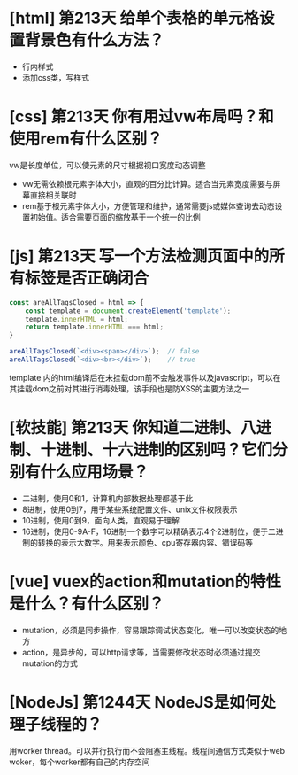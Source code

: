 # [html] 第213天 给单个表格的单元格设置背景色有什么方法？

- 行内样式
- 添加css类，写样式

# [css] 第213天 你有用过vw布局吗？和使用rem有什么区别？

vw是长度单位，可以使元素的尺寸根据视口宽度动态调整

- vw无需依赖根元素字体大小，直观的百分比计算。适合当元素宽度需要与屏幕直接相关联时
- rem基于根元素字体大小，方便管理和维护，通常需要js或媒体查询去动态设置初始值。适合需要页面的缩放基于一个统一的比例

# [js] 第213天 写一个方法检测页面中的所有标签是否正确闭合

```javascript
const areAllTagsClosed = html => {
	const template = document.createElement('template');
	template.innerHTML = html;
	return template.innerHTML === html;
}

areAllTagsClosed(`<div><span></div>`);	// false
areAllTagsClosed(`<div><br></div>`);	// true
```
template 内的html编译后在未挂载dom前不会触发事件以及javascript，可以在其挂载dom之前对其进行消毒处理，该手段也是防XSS的主要方法之一

# [软技能] 第213天 你知道二进制、八进制、十进制、十六进制的区别吗？它们分别有什么应用场景？

- 二进制，使用0和1，计算机内部数据处理都基于此
- 8进制，使用0到7，用于某些系统配置文件、unix文件权限表示
- 10进制，使用0到9，面向人类，直观易于理解
- 16进制，使用0-9A-F，16进制一个数字可以精确表示4个2进制位，便于二进制的转换的表示大数字。用来表示颜色、cpu寄存器内容、错误码等

# [vue] vuex的action和mutation的特性是什么？有什么区别？

- mutation，必须是同步操作，容易跟踪调试状态变化，唯一可以改变状态的地方
- action，是异步的，可以http请求等，当需要修改状态时必须通过提交mutation的方式

# [NodeJs] 第1244天 NodeJS是如何处理子线程的？

用worker thread。可以并行执行而不会阻塞主线程。线程间通信方式类似于web woker，每个worker都有自己的内存空间
